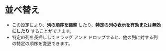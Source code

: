 # **並べ替え**

- この設定により、**列の順序を調整** したり、**特定の列の表示を有効または無効にしたり** することができます。
- 特定の列を長押ししてドラッグ アンド ドロップすると、他の列に対する列の特定の順序を変更できます。

